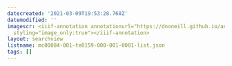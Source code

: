 ```yaml
---
datecreated: '2021-03-09T19:53:28.768Z'
datemodified: ''
imagescr: <iiif-annotation annotationurl="https://dnoneill.github.io/annotate/annotations/1ed22ec0-8111-11eb-8d76-86a3a1afe7ca.json"
  styling="image_only:true"></iiif-annotation>
layout: searchview
listname: mc00084-001-te0159-000-001-0001-list.json
tags: []
---
```

